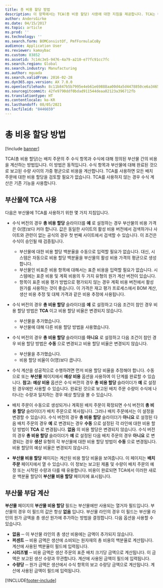 ```yaml
---
title: 총 비용 할당 방법
description: 이 항목에서는 TCA(총 비용 할당) 사용에 대한 지침을 제공합니다. TCA는 배치 주문의 주 수식 항목과 수식에 대해 정의된 부산물 간의 비용을 계산하는 방법입니다.
author: AndersGirke
ms.date: 04/15/2017
ms.topic: article
ms.prod: ''
ms.technology: ''
ms.search.form: BOMConsistOf, PmfFormulaCoBy
audience: Application User
ms.reviewer: kamaybac
ms.custom: 83852
ms.assetid: 7c14c3e5-9476-4a79-a210-e77fc91cc7fc
ms.search.region: Global
ms.search.industry: Manufacturing
ms.author: mguada
ms.search.validFrom: 2016-02-28
ms.dyn365.ops.version: AX 7.0.0
ms.openlocfilehash: 8c11b847b5b7995e4eb61e69888aa00d4a5d4478850ce6a346561e0ea0e256b5
ms.sourcegitcommit: 42fe9790ddf0bdad911544deaa82123a396712fb
ms.translationtype: HT
ms.contentlocale: ko-KR
ms.lasthandoff: 08/05/2021
ms.locfileid: "8446659"
---
```

# <a name="total-cost-allocation-method"></a>총 비용 할당 방법

[!include [banner](../includes/banner.md)]

TCA(총 비용 할당)는 배치 주문의 주 수식 항목과 수식에 대해 정의된 부산물 간의 비용을 계산하는 방법입니다. 이 방법은 동적입니다. 수식 항목과 부산물에 대해 완료된 것으로 보고된 수량 사이의 가중 평균으로 비용을 계산합니다. TCA를 사용하면 모든 배치 주문에 대한 비용 할당을 검토할 필요가 없습니다. TCA를 사용하지 않는 경우 수식 계산은 기존 기능을 사용합니다.

## <a name="using-tca-for-coproducts"></a>부산물에 TCA 사용
다음은 부산물에 TCA를 사용하기 위한 몇 가지 지침입니다.

-   수식 버전의 경우 **총 비용 할당** 슬라이더를 **예** 로 설정하는 경우 부산물의 비용 가격은 0(영)보다 커야 합니다. 값은 동일한 사이트의 활성 비용 버전에서 검색하거나 사이트와 관련이 없는 공식의 경우 첫 번째 사이트에서 검색할 수 있습니다. 이 조건은 수식이 승인될 때 검증됩니다.

    -   부산물에 대한 비용 할당 백분율을 수동으로 입력할 필요가 없습니다. 대신, 시스템은 자동으로 비용 할당 백분율을 부산물의 활성 비용 가격의 평균으로 생성합니다. 
    -   부산물인 비표준 비용 항목에 대해서는 표준 비용을 입력할 필요가 없습니다. 시스템에는 표준 비용 및 계획 비용의 두 가지 유형의 원가 계산 버전이 있습니다. 
    -   항목이 표준 비용 평가 방법으로 평가되지 않는 경우 계획 비용 버전에서 활성 원가를 사용하는 것이 좋습니다. 이 가격은 재고 평가 프로세스에서 BOM 계산, 생산 비용 추정 및 대체 가격과 같은 비용 추정에 사용됩니다. 

-   수식 버전의 경우 **총 비용 할당** 슬라이더를 **예** 로 설정하고 다음 조건이 참인 경우 비용 할당 방법은 **TCA** 이고 비용 할당 비율은 변경되지 않습니다.
    -   부산물을 추가했습니다.
    -   부산물에 대해 다른 비용 할당 방법을 사용했습니다.
-   수식 버전의 경우 **총 비용 할당** 슬라이더를 **아니요** 로 설정하고 다음 조건이 참인 경우 비용 할당 방법은 **수동** 으로 변경되고 비용 할당 비율은 변경되지 않습니다.
    -   부산물을 추가했습니다.
    -   비용 할당 비율이 0(영)보다 큽니다.
-   수식 계산을 성공적으로 수행하려면 먼저 비용 할당 비율을 추정해야 합니다. 수동으로 또는 **부산물** 페이지에서 **예상 비용** 옵션을 사용하여 이 단계를 완료할 수 있습니다. **참고:** **예상 비용** 옵션은 수식 버전의 경우 **총 비용 할당** 슬라이더가 **예** 로 설정된 경우에만 사용할 수 있습니다. 완료된 것으로 보고된 배치 주문 수량이 수식에 나타나는 수량과 일치하는 경우 예상 할당을 볼 수 있습니다.
-   배치 주문이 수동으로 생성되거나 계획된 배치 주문이 확정되면 수식 버전의 **총 비용 할당** 슬라이더가 배치 주문으로 복사됩니다. 그러나 배치 주문에서는 이 설정을 변경할 수 있습니다. 수식 버전의 경우 **총 비용 할당** 슬라이더가 **아니요** 로 설정된 다음 배치 주문의 경우 **예** 로 변경되는 경우 **수동** 으로 설정된 각 라인에 대한 비용 할당 방법이 **TCA** 로 변경됩니다. **없음** 의 비용 할당은 변경되지 않습니다. 수식 버전의 경우 **총 비용 할당** 슬라이더가 **예** 로 설정된 다음 배치 주문의 경우 **아니요** 로 변경되는 경우 **생산** 유형의 각 부산물에 대한 비용 할당 방법이 **수동** 으로 변경됩니다. 비용 할당의 예상 비율은 변경되지 않습니다.
-   **부산물 비용 할당** 페이지는 계산된 비용 할당 비율을 보여줍니다. 이 페이지는 **배치 주문** 페이지에서 열 수 있습니다. 이 정보는 보고된 제품 및 수량이 배치 주문의 예정 또는 시작된 수량과 다를 때 유용합니다. 비용이 완료되면 TCA에서 이러한 새로운 백분율 할당이 **부산물 비용 할당** 페이지에 표시됩니다.

## <a name="calculating-the-burden-for-byproducts"></a>부산물 부담 계산
**부산물** 페이지의 **부산물 비용 할당** 필드는 부산물에만 사용되는 열거자 필드입니다. 부산물의 경우 이 필드의 값은 항상 **없음** 입니다. 부산물 라인의 경우 이 필드는 부산물 라인의 원가 금액을 총 생산 원가에 추가하는 방법을 결정합니다. 다음 옵션을 사용할 수 있습니다.

-   **없음** ─ 이 부산물 라인의 총 생산 비용에는 금액이 추가되지 않습니다.
-   **퍼센트** ─ 비용 금액은 생산에 소비되는 원자재의 총 비용의 백분율로 계산됩니다. 계산에 사용된 백분율이 필드에 입력됩니다.
-   **시리즈별** ─ 비용 금액은 생산 주문의 표준 배치 크기당 금액으로 계산됩니다. 이 금액은 보고된 생산 수량과 무관합니다. 계산에 사용된 금액이 필드에 입력됩니다.
-   **수량당** ─ 원가 금액은 생산에서 수식 항목의 보고 수량당 금액으로 계산됩니다. 계산에 사용된 금액이 필드에 입력됩니다.






[!INCLUDE[footer-include](../../includes/footer-banner.md)]
